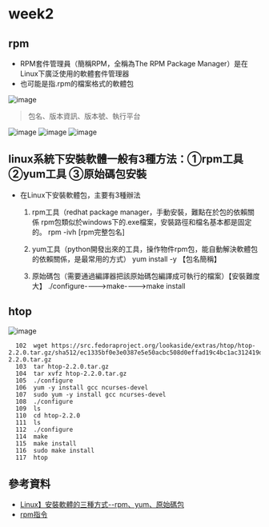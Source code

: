 # week2
## rpm
* RPM套件管理員（簡稱RPM，全稱為The RPM Package Manager）是在Linux下廣泛使用的軟體套件管理器
* 也可能是指.rpm的檔案格式的軟體包
 
![image](https://user-images.githubusercontent.com/62127656/134854003-a727e846-8c51-4b36-8064-741c609f4d5e.png)
> 包名、版本資訊、版本號、執行平台

![image](https://user-images.githubusercontent.com/62127656/134855810-e30f5c7d-3884-4027-aee9-11b77b9f8da8.png)
![image](https://user-images.githubusercontent.com/62127656/134857925-f6290964-c378-4d09-990a-62e0603acc7b.png)
![image](https://user-images.githubusercontent.com/62127656/134858133-a51dee45-2574-43d3-8211-6bbfa439f22a.png)

## linux系統下安裝軟體一般有3種方法：①rpm工具    ②yum工具    ③原始碼包安裝
* 在Linux下安裝軟體包，主要有3種辦法
  1. rpm工具（redhat package manager，手動安裝，難點在於包的依賴關係 rpm包類似於windows下的.exe檔案，安裝路徑和檔名基本都是固定的。 rpm -ivh [rpm完整包名] 

  2. yum工具（python開發出來的工具，操作物件rpm包，能自動解決軟體包的依賴關係，是最常用的方式） yum install -y 【包名簡稱】

  3. 原始碼包（需要通過編譯器把該原始碼包編譯成可執行的檔案）【安裝難度大】 ./configure---->make---->make install
## htop
![image](https://user-images.githubusercontent.com/62127656/134865765-521651a2-7518-4c29-9b91-81607ee8f029.png)
```
  102  wget https://src.fedoraproject.org/lookaside/extras/htop/htop-2.2.0.tar.gz/sha512/ec1335bf0e3e0387e5e50acbc508d0effad19c4bc1ac312419dc97b82901f4819600d6f87a91668f39d429536d17304d4b14634426a06bec2ecd09df24adc62e/htop-2.2.0.tar.gz
  103  tar htop-2.2.0.tar.gz
  104  tar xvfz htop-2.2.0.tar.gz
  105  ./configure
  106  yum -y install gcc ncurses-devel
  107  sudo yum -y install gcc ncurses-devel
  108  ./configure
  109  ls
  110  cd htop-2.2.0 
  111  ls
  112  ./configure
  114  make
  115  make install
  116  sudo make install
  117  htop
```
## 參考資料
* [Linux】安裝軟體的三種方式--rpm、yum、原始碼包](https://www.itread01.com/content/1542075865.html)
* [rpm指令](https://mitblog.pixnet.net/blog/post/31457516)
